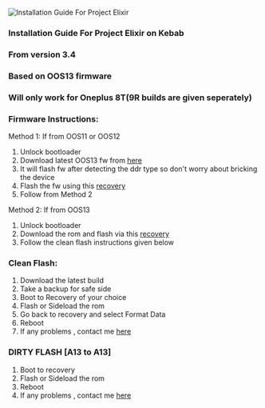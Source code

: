 ![Installation Guide For Project Elixir](https://i.imgur.com/3UmK6nS.png "Installation")

### Installation Guide For Project Elixir on Kebab
### From version 3.4
### Based on OOS13 firmware 
### Will only work for Oneplus 8T(9R builds are given seperately)


### Firmware Instructions:
Method 1: If from OOS11 or OOS12
1. Unlock bootloader
2. Download latest OOS13 fw from [here](https://mega.nz/folder/W7JhwTAT#Yu6cxqvJcAC28cy0m_kkQA)
3. It will flash fw after detecting the ddr type so don't worry about bricking the device
4. Flash the fw using this [recovery](https://github.com/Wishmasterflo/device_oneplus_opkona/releases/download/R12.1_V13/OrangeFox-R12.1-Unofficial-OPKONA-V13.img)
4. Follow from Method 2

Method 2: If from OOS13
1. Unlock bootloader
2. Download the rom and flash via this [recovery](https://github.com/Wishmasterflo/device_oneplus_opkona/releases/download/R12.1_V13/OrangeFox-R12.1-Unofficial-OPKONA-OOS13-V13.img)
3. Follow the clean flash instructions given below

### Clean Flash:
1. Download the latest build
2. Take a backup for safe side
3. Boot to Recovery of your choice
4. Flash or Sideload the rom
5. Go back to recovery and select Format Data
6. Reboot
7. If any problems , contact me [here](https://t.me/+ooO6IhRobvQzMDU1)

### DIRTY FLASH [A13 to A13]
1. Boot to recovery
2. Flash or Sideload the rom
3. Reboot
4. If any problems , contact me [here](https://t.me/+ooO6IhRobvQzMDU1)
